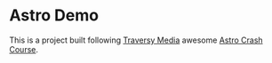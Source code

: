 # Astro Demo
This is a project built following [Traversy Media](https://www.youtube.com/@TraversyMedia/videos) awesome [Astro Crash Course](https://www.youtube.com/watch?v=Oi9z5gfIHJs).